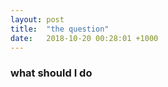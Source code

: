 ```yaml
---
layout: post
title:  "the question"
date:   2018-10-20 00:28:01 +1000
---
```


### what should I do
